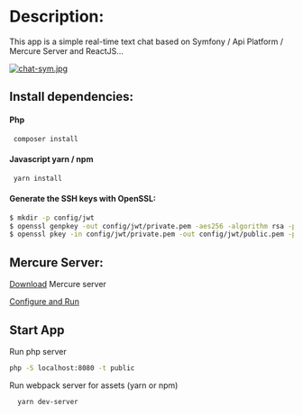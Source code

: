 # Description:

This app is a simple real-time text chat based on Symfony / Api Platform / Mercure Server and ReactJS…

[![chat-sym.jpg](https://i.postimg.cc/25XPm9pm/chat-sym.jpg)](https://postimg.cc/McVsmDKr)
## Install dependencies:

#### Php
```bash
 composer install
```
#### Javascript yarn / npm
```bash
 yarn install
```

#### Generate the SSH keys with OpenSSL:
```sh
$ mkdir -p config/jwt
$ openssl genpkey -out config/jwt/private.pem -aes256 -algorithm rsa -pkeyopt rsa_keygen_bits:4096
$ openssl pkey -in config/jwt/private.pem -out config/jwt/public.pem -pubout`
 ```
## Mercure Server:

[Download](https://github.com/dunglas/mercure/releases) Mercure server

[Configure and Run](https://mercure.rocks/docs/hub/install)

## Start App
  Run php server
  
```bash
php -S localhost:8080 -t public
```
Run webpack server for assets (yarn or npm)

```bash
  yarn dev-server
```